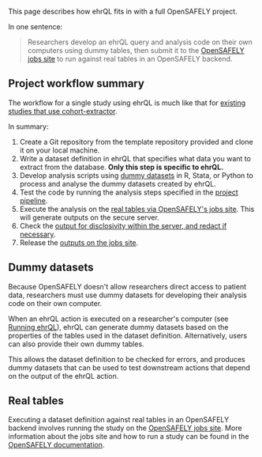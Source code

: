 This page describes how ehrQL fits in with a full OpenSAFELY project.

In one sentence:

> Researchers develop an ehrQL query and analysis code on their own computers
> using dummy tables,
> then submit it to the [OpenSAFELY jobs site](https://jobs.opensafely.org)
> to run against real tables in an OpenSAFELY backend.

## Project workflow summary

The workflow for a single study using ehrQL is much like that for
[existing studies that use cohort-extractor](https://docs.opensafely.org/workflow/).

In summary:

1. Create a Git repository from the template repository provided and clone it on your local machine.
1. Write a dataset definition in ehrQL that specifies what data you want to extract from the database.
   **Only this step is specific to ehrQL.**
1. Develop analysis scripts using [dummy datasets](#dummy-datasets) in R, Stata, or Python to process and analyse the dummy datasets created by ehrQL.
1. Test the code by running the analysis steps specified in the [project pipeline](https://docs.opensafely.org/actions-pipelines/).
1. Execute the analysis on the [real tables via OpenSAFELY's jobs site](#real-tables). This will generate outputs on the secure server.
1. Check the [output for disclosivity within the server, and redact if necessary](https://docs.opensafely.org/releasing-files/).
1. Release the [outputs on the jobs site](https://docs.opensafely.org/releasing-files/#2-requesting-release-of-outputs-from-the-server).

## Dummy datasets

Because OpenSAFELY doesn't allow researchers direct access to patient data,
researchers must use dummy datasets for developing their analysis code on their own computer.

When an ehrQL action is executed on a researcher's computer (see [Running ehrQL](../explanation/running-ehrql.md)),
ehrQL can generate dummy datasets based on the properties of the tables used in the dataset definition.
Alternatively, users can also provide their own dummy tables.

This allows the dataset definition to be checked for errors,
and produces dummy datasets that can be used to test downstream actions that depend on the output of the ehrQL action.

## Real tables

Executing a dataset definition against real tables in an OpenSAFELY backend involves running the study on the
[OpenSAFELY jobs site](https://jobs.opensafely.org).
More information about the jobs site and how to run a study can be found in the
[OpenSAFELY documentation](https://docs.opensafely.org/jobs-site/).
